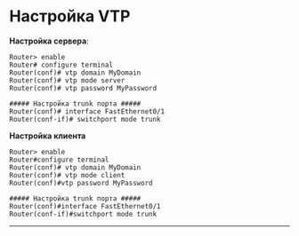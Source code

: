 # Настройка VTP

**Настройка сервера**:

```
Router> enable
Router# configure terminal
Router(conf)# vtp domain MyDomain
Router(conf)# vtp mode server
Router(conf)# vtp password MyPassword

##### Настройка trunk порта #####
Router(conf)# interface FastEthernet0/1
Router(conf-if)# switchport mode trunk
```

**Настройка клиента**

```
Router> enable
Router#configure terminal
Router(conf)# vtp domain MyDomain
Router(conf)# vtp mode client
Router(conf)#vtp password MyPassword

##### Настройка trunk порта #####
Router(conf)#interface FastEthernet0/1
Router(conf-if)#switchport mode trunk
```

---------
